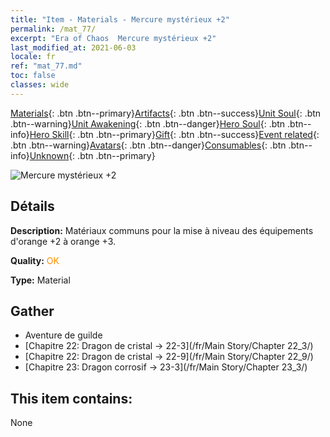 ```yaml
---
title: "Item - Materials - Mercure mystérieux +2"
permalink: /mat_77/
excerpt: "Era of Chaos  Mercure mystérieux +2"
last_modified_at: 2021-06-03
locale: fr
ref: "mat_77.md"
toc: false
classes: wide
---
```

 [Materials](/ItemsFR/){: .btn .btn--primary}[Artifacts](/ItemsFR/Artifacts/){: .btn .btn--success}[Unit Soul](/ItemsFR/UnitSoul/){: .btn .btn--warning}[Unit Awakening](/ItemsFR/UnitAwakening/){: .btn .btn--danger}[Hero Soul](/ItemsFR/HeroSoul/){: .btn .btn--info}[Hero Skill](/ItemsFR/HeroSkill/){: .btn .btn--primary}[Gift](/ItemsFR/Gift/){: .btn .btn--success}[Event related](/ItemsFR/Events/){: .btn .btn--warning}[Avatars](/ItemsFR/Avatars/){: .btn .btn--danger}[Consumables](/ItemsFR/Consumables/){: .btn .btn--info}[Unknown](/ItemsFR/Unknown/){: .btn .btn--primary}

 ![Mercure mystérieux +2](/images/t/i_cailiao_shuiyin3.png)

## Détails
 **Description:** Matériaux communs pour la mise à niveau des équipements d'orange +2 à orange +3.

 **Quality:** <span style="color: #FF8C00">OK</span>

 **Type:** Material

## Gather

*    Aventure de guilde 
*    [Chapitre 22: Dragon de cristal -> 22-3](/fr/Main Story/Chapter 22_3/) 
*    [Chapitre 22: Dragon de cristal -> 22-9](/fr/Main Story/Chapter 22_9/) 
*    [Chapitre 23: Dragon corrosif -> 23-3](/fr/Main Story/Chapter 23_3/) 

## This item contains:

  None

